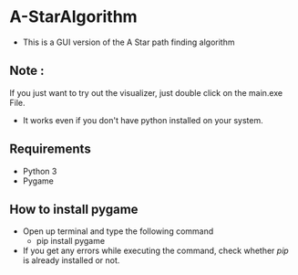 # A-StarAlgorithm
- This is a GUI version of the A Star path finding algorithm

## Note :

If you just want to try out the visualizer, just double click on the main.exe File.
- It works even if you don't have python installed on your system.

## Requirements
- Python 3
- Pygame

## How to install pygame
- Open up terminal and type the following command   
  - pip install pygame 
- If you get any errors while executing the command, check whether *pip* is already installed or not.
